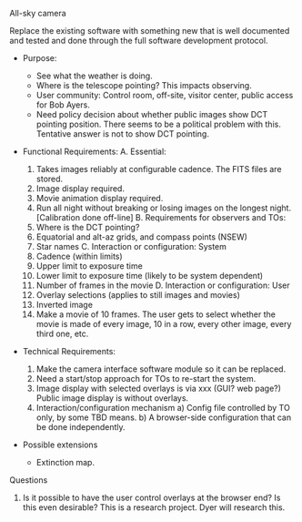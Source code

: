 All-sky camera

Replace the existing software with something new that is well documented and tested and done through the full software development protocol.

* Purpose:
  - See what the weather is doing.
  - Where is the telescope pointing?  This impacts observing.
  - User community: Control room, off-site, visitor center, public access for Bob Ayers.
  - Need policy decision about whether public images show DCT pointing position.
      There seems to be a political problem with this.  Tentative answer is not to show DCT pointing.

* Functional Requirements:
  A. Essential:
    1. Takes images reliably at configurable cadence.  The FITS files are stored.
    2. Image display required.
    3. Movie animation display required.
    4. Run all night without breaking or losing images on the longest night.
       [Calibration done off-line]
  B. Requirements for observers and TOs:  
    1. Where is the DCT pointing?
    2. Equatorial and alt-az grids, and compass points (NSEW)
    3. Star names
  C. Interaction or configuration: System
    1. Cadence (within limits)
    2. Upper limit to exposure time 
    3. Lower limit to exposure time (likely to be system dependent)
    4. Number of frames in the movie
  D. Interaction or configuration: User
    1. Overlay selections (applies to still images and movies)
    2. Inverted image
    3. Make a movie of 10 frames.  The user gets to select whether the movie is
        made of every image, 10 in a row, every other image, every third one, etc.
  
* Technical Requirements:
  1. Make the camera interface software module so it can be replaced.
  2. Need a start/stop approach for TOs to re-start the system.
  3. Image display with selected overlays is via xxx (GUI? web page?)
    Public image display is without overlays.
  4. Interaction/configuration mechanism
    a) Config file controlled by TO only, by some TBD means.
    b) A browser-side configuration that can be done independently.

* Possible extensions
  - Extinction map.
  
Questions
1. Is it possible to have the user control overlays at the browser end?  Is this even
   desirable?  This is a research project.  Dyer will research this.
